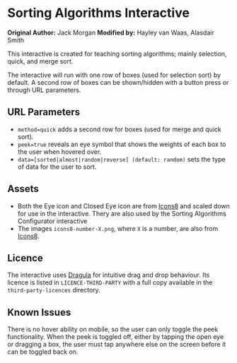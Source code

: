 # Sorting Algorithms Interactive

**Original Author:** Jack Morgan
**Modified by:** Hayley van Waas, Alasdair Smith

This interactive is created for teaching sorting algorithms; mainly selection, quick, and merge sort.

The interactive will run with one row of boxes (used for selection sort) by default.
A second row of boxes can be shown/hidden with a button press or through URL parameters.

## URL Parameters

- `method=quick` adds a second row for boxes (used for merge and quick sort).
- `peek=true` reveals an eye symbol that shows the weights of each box to the user when hovered over.
- `data=[sorted|almost|random|reverse] (default: random)` sets the type of data for the user to sort.

## Assets

- Both the Eye icon and Closed Eye icon are from [Icons8](https://icons8.com) and scaled down for use in the interactive.
  Thery are also used by the Sorting Algorithms Configurator interactive
- The images `icons8-number-X.png`, where `X` is a number, are also from [Icons8](https://icons8.com).

## Licence

The interactive uses [Dragula](https://github.com/bevacqua/dragula) for intuitive drag and drop behaviour.
Its licence is listed in `LICENCE-THIRD-PARTY` with a full copy available in the `third-party-licences` directory.

## Known Issues

There is no hover ability on mobile, so the user can only toggle the peek functionality.
When the peek is toggled off, either by tapping the open eye or dragging a box, the user must tap anywhere else on the screen before it can be toggled back on.
